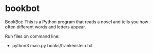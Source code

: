 # bookbot

BookBot: This is a Python program that reads a novel and tells you how often different words and letters appear.

Run files on command line: 
- python3 main.py books/frankenstein.txt
